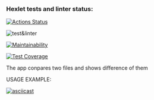 ### Hexlet tests and linter status:
[![Actions Status](https://github.com/EdZev/frontend-project-lvl2/workflows/hexlet-check/badge.svg)](https://github.com/EdZev/frontend-project-lvl2/actions)

![test&linter](https://github.com/EdZev/frontend-project-lvl2/workflows/test&linter/badge.svg)

[![Maintainability](https://api.codeclimate.com/v1/badges/e99667804143459a8bfa/maintainability)](https://codeclimate.com/github/EdZev/frontend-project-lvl2/maintainability)

[![Test Coverage](https://api.codeclimate.com/v1/badges/e99667804143459a8bfa/test_coverage)](https://codeclimate.com/github/EdZev/frontend-project-lvl2/test_coverage)

The app conpares two files and shows difference of them

USAGE EXAMPLE:

[![asciicast](https://asciinema.org/a/388752.svg)](https://asciinema.org/a/388752)

